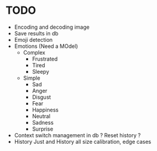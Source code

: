 # TODO
- Encoding and decoding image
- Save results in db
- Emoji detection
- Emotions (Need a MOdel)
    - Complex
        - Frustrated
        - Tired
        - Sleepy
    - Simple
        - Sad
        - Anger
        - Disgust
        - Fear
        - Happiness
        - Neutral
        - Sadness
        - Surprise
- Context switch management in db ? Reset history ? 
- History Just and History all size calibration, edge cases